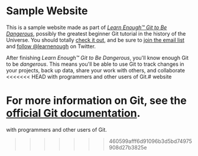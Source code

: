 # Sample Website

This is a sample website made as part of [*Learn Enough™ Git to Be
Dangerous*](https://www.learnenough.com/git-tutorial), possibly the greatest
beginner Git tutorial in the history of the Universe. You should totally [
check it out](https://www.learnenough.com/git-tutorial), and be sure to [join
the email list](https://www.learnenough.com/#email_list) and
[follow @learnenough](http://twitter.com/learnenough) on Twitter.

After finishing *Learn Enough™ Git to Be Dangerous*, you'll know enough Git
to be *dangerous*. This means you'll be able to use Git to track changes in
your projects, back up data, share your work with others, and collaborate
<<<<<<< HEAD
with programmers and other users of Git.# website

For more information on Git, see the
[official Git documentation](https://git-scm.com/).
=======
with programmers and other users of Git.
>>>>>>> 460599afff6d91096b3d5bd74975908d27b3825e
